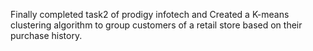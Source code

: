 Finally completed task2 of prodigy infotech and  Created a K-means clustering algorithm to group customers of a retail store based on their purchase history.

